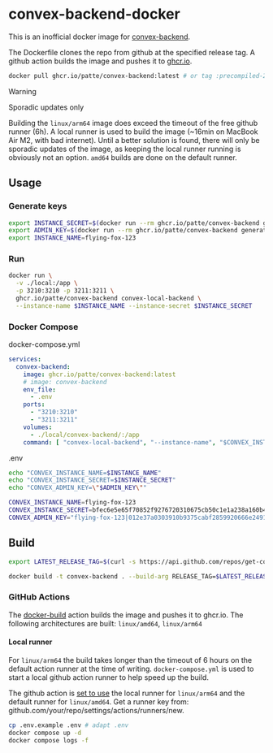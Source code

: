 # convex-backend-docker

This is an inofficial docker image for [convex-backend](https://github.com/get-convex/convex-backend).

The Dockerfile clones the repo from github at the specified release tag. A github action builds the image and pushes it to [ghcr.io](https://github.com/patte/convex-backend-docker/pkgs/container/convex-backend).


```bash
docker pull ghcr.io/patte/convex-backend:latest # or tag :precompiled-2024-09-02-64b5093
```

> [!WARNING]
> Sporadic updates only
> 
> Building the `linux/arm64` image does exceed the timeout of the free github runner (6h). A local runner is used to build the image (~16min on MacBook Air M2, with bad internet). Until a better solution is found, there will only be sporadic updates of the image, as keeping the local runner running is obviously not an option.
> `amd64` builds are done on the default runner.


## Usage

### Generate keys
    
```bash
export INSTANCE_SECRET=$(docker run --rm ghcr.io/patte/convex-backend generate_secret) && \
export ADMIN_KEY=$(docker run --rm ghcr.io/patte/convex-backend generate_key $INSTANCE_NAME $INSTANCE_SECRET | awk '/Admin Key:/{getline; print}') &&  \
export INSTANCE_NAME=flying-fox-123
```

### Run
```bash
docker run \
  -v ./local:/app \
  -p 3210:3210 -p 3211:3211 \
  ghcr.io/patte/convex-backend convex-local-backend \
  --instance-name $INSTANCE_NAME --instance-secret $INSTANCE_SECRET
```

### Docker Compose
docker-compose.yml
```yaml
services:
  convex-backend:
    image: ghcr.io/patte/convex-backend:latest
    # image: convex-backend
    env_file:
      - .env
    ports:
      - "3210:3210"
      - "3211:3211"
    volumes:
      - ./local/convex-backend/:/app
    command: [ "convex-local-backend", "--instance-name", "$CONVEX_INSTANCE_NAME", "--instance-secret", "$CONVEX_INSTANCE_SECRET" ]
```

.env
```bash
echo "CONVEX_INSTANCE_NAME=$INSTANCE_NAME"
echo "CONVEX_INSTANCE_SECRET=$INSTANCE_SECRET"
echo "CONVEX_ADMIN_KEY=\"$ADMIN_KEY\""

CONVEX_INSTANCE_NAME=flying-fox-123
CONVEX_INSTANCE_SECRET=bfec6e5e65f70852f9276720310675cb50c1e1a238a160b4005a32d42f9a69af
CONVEX_ADMIN_KEY="flying-fox-123|012e37a0303910b9375cabf2859920666e24917de9f614ec936cfbb9d584861c8970d7e06c57b7a2333d5d085270400c06"
```

## Build

```bash
export LATEST_RELEASE_TAG=$(curl -s https://api.github.com/repos/get-convex/convex-backend/releases/latest | grep "tag_name" | cut -d\" -f4) && echo $LATEST_RELEASE_TAG

docker build -t convex-backend . --build-arg RELEASE_TAG=$LATEST_RELEASE_TAG
```


### GitHub Actions
The [docker-build](.github/workflows/docker-build.yml) action builds the image and pushes it to ghcr.io.
The following architectures are built: `linux/amd64`, `linux/arm64`

#### Local runner
For `linux/arm64` the build takes longer than the timeout of 6 hours on the default action runner at the time of writing. `docker-compose.yml` is used to start a local github action runner to help speed up the build.

The github action is [set to use](.github/workflows/docker-build.ymlL24) the local runner for `linux/arm64` and the default runner for `linux/amd64`. Get a runner key from: github.com/your/repo/settings/actions/runners/new.

```bash
cp .env.example .env # adapt .env
docker compose up -d
docker compose logs -f
```